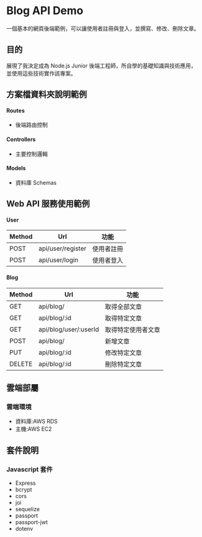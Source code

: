 # Blog API Demo

一個基本的網頁後端範例，可以讓使用者註冊與登入，並撰寫、修改、刪除文章。

## 目的

展現了我決定成為 Node.js Junior 後端工程師，所自學的基礎知識與技術應用，並使用這些技術實作該專案。

## 方案檔資料夾說明範例

#### Routes

- 後端路由控制

#### Controllers

- 主要控制邏輯

#### Models

- 資料庫 Schemas

## Web API 服務使用範例

#### User

| Method | Url               | 功能       |
| ------ | ----------------- | ---------- |
| POST   | api/user/register | 使用者註冊 |
| POST   | api/user/login    | 使用者登入 |

#### Blog

| Method | Url                   | 功能               |
| ------ | --------------------- | ------------------ |
| GET    | api/blog/             | 取得全部文章       |
| GET    | api/blog/:id          | 取得特定文章       |
| GET    | api/blog/user/:userId | 取得特定使用者文章 |
| POST   | api/blog/             | 新增文章           |
| PUT    | api/blog/:id          | 修改特定文章       |
| DELETE | api/blog/:id          | 刪除特定文章       |

## 雲端部屬

### 雲端環境

- 資料庫:AWS RDS
- 主機:AWS EC2

## 套件說明

### Javascript 套件

- Express
- bcrypt
- cors
- joi
- sequelize
- passport
- passport-jwt
- dotenv
